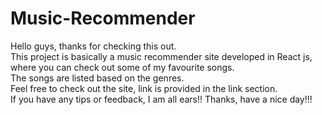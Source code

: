 # Music-Recommender  
Hello guys, thanks for checking this out.  
This project is basically a music recommender site developed in React js, where you can check out some of my favourite songs.  
The songs are listed based on the genres.  
Feel free to check out the site, link is provided in the link section.  
If you have any tips or feedback, I am all ears!! Thanks, have a nice day!!!